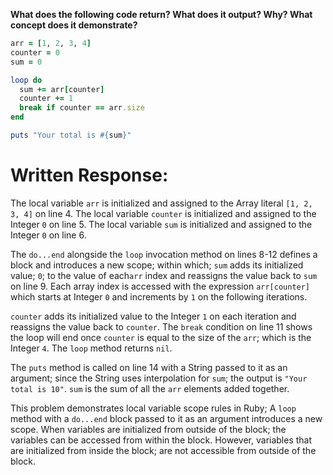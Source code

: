 **What does the following code return? What does it output? Why? What concept does it demonstrate?**

```ruby
arr = [1, 2, 3, 4]
counter = 0
sum = 0

loop do
  sum += arr[counter]
  counter += 1
  break if counter == arr.size
end

puts "Your total is #{sum}"
```

# Written Response:

The local variable `arr` is initialized and assigned to the Array literal `[1, 2, 3, 4]` on line 4. The local variable `counter` is initialized and assigned to the Integer `0` on line 5. The local variable `sum` is initialized and assigned to the Integer `0` on line 6.

The `do...end` alongside the `loop` invocation method on lines 8-12 defines a block and introduces a new scope; within which; `sum` adds its initialized value; `0`; to the value of each`arr` index and reassigns the value back to `sum` on line 9. Each array index is accessed with the expression `arr[counter]` which starts at Integer `0` and increments by `1` on the following iterations.

`counter` adds its initialized value to the Integer `1` on each iteration and reassigns the value back to `counter`. The `break` condition on line 11 shows the loop will end once `counter` is equal to the size of the `arr`; which is the Integer `4`. The `loop` method returns `nil`.

The `puts` method is called on line 14 with a String passed to it as an argument; since the String uses interpolation for `sum`; the output is `"Your total is 10"`. `sum` is the sum of all the `arr` elements added together.

This problem demonstrates local variable scope rules in Ruby; A `loop` method with a `do...end` block passed to it as an argument introduces a new scope. When variables are initialized from outside of the block; the variables can be accessed from within the block. However, variables that are initialized from inside the block; are not accessible from outside of the block.

